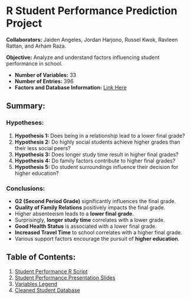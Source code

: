# R Student Performance Prediction Project

**Collaborators:** Jaiden Angeles, Jordan Harjono, Russel Kwok, Ravleen Rattan, and Arham Raza.

**Objective:** Analyze and understand factors influencing student performance in school.

- **Number of Variables:** 33
- **Number of Entries:** 396
- **Factors and Database Information:** [Link Here](https://archive.ics.uci.edu/dataset/320/student+performance) 

## Summary:

### Hypotheses:

1. **Hypothesis 1:** Does being in a relationship lead to a lower final grade?
2. **Hypothesis 2:** Do highly social students achieve higher grades than their less social peers?
3. **Hypothesis 3:** Does longer study time result in higher final grades?
4. **Hypothesis 4:** Do family factors contribute to higher final grades?
5. **Hypothesis 5:** Do student surroundings influence their decision for higher education?

### Conclusions:

- **G2 (Second Period Grade)** significantly influences the final grade.
- **Quality of Family Relations** positively impacts the final grade.
- Higher absenteeism leads to a **lower final grade**.
- Surprisingly, **longer study time** correlates with a lower grade.
- **Good Health Status** is associated with a lower final grade.
- **Increased Travel Time** to school correlates with a higher final grade.
- Various support factors encourage the pursuit of **higher education**.

## Table of Contents:
1. [Student Performance R Script](https://github.com/GiraffeGlider/Project-Portfolio/blob/0bc2d0e5a80a4a4421a02b0f02989b328caa9e58/R%20Student%20Performance%20Prediction%20Project/Student%20Performance%20R%20Script.R)
2. [Student Performance Presentation Slides](https://github.com/GiraffeGlider/Project-Portfolio/blob/0bc2d0e5a80a4a4421a02b0f02989b328caa9e58/R%20Student%20Performance%20Prediction%20Project/Student%20Perfomance%20Pres%20Slides.pdf)
3. [Variables Legend](https://github.com/GiraffeGlider/Project-Portfolio/blob/0bc2d0e5a80a4a4421a02b0f02989b328caa9e58/R%20Student%20Performance%20Prediction%20Project/Variables%20Legend.pdf) 
4. [Cleaned Student Database](https://github.com/GiraffeGlider/Project-Portfolio/blob/0bc2d0e5a80a4a4421a02b0f02989b328caa9e58/R%20Student%20Performance%20Prediction%20Project/Cleaned%20Student%20Database.csv)
